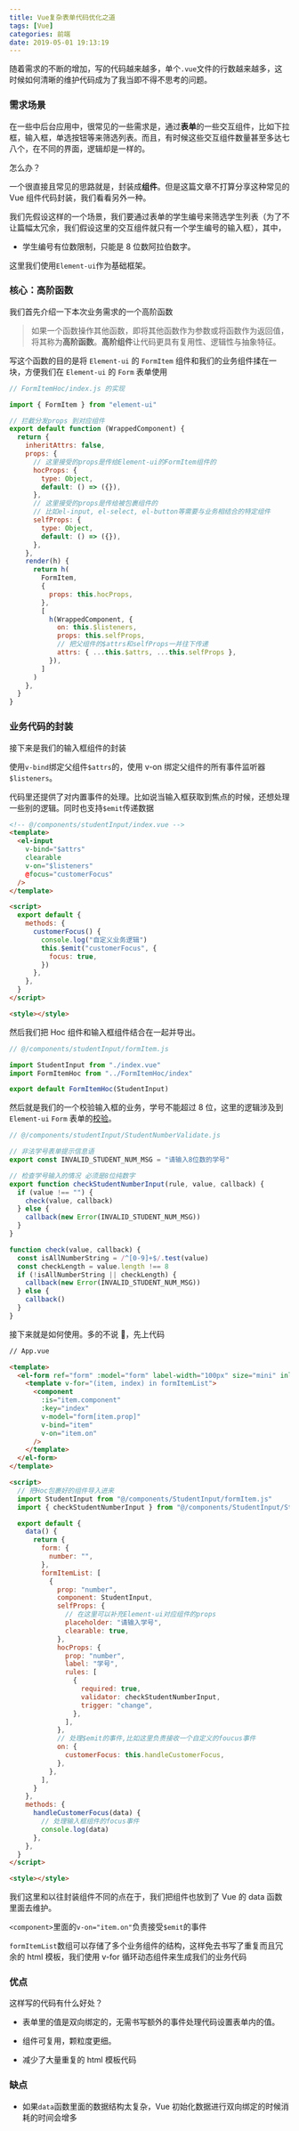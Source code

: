 ```yaml
---
title: Vue复杂表单代码优化之道
tags: [Vue]
categories: 前端
date: 2019-05-01 19:13:19
---
```


随着需求的不断的增加，写的代码越来越多，单个`.vue`文件的行数越来越多，这时候如何清晰的维护代码成为了我当即不得不思考的问题。

<!-- more -->

### 需求场景

在一些中后台应用中，很常见的一些需求是，通过**表单**的一些交互组件，比如下拉框，输入框，单选按钮等来筛选列表。而且，有时候这些交互组件数量甚至多达七八个，在不同的界面，逻辑却是一样的。

怎么办？

一个很直接且常见的思路就是，封装成**组件**。但是这篇文章不打算分享这种常见的 Vue 组件代码封装，我们看看另外一种。

我们先假设这样的一个场景，我们要通过表单的学生编号来筛选学生列表（为了不让篇幅太冗余，我们假设这里的交互组件就只有一个学生编号的输入框），其中，

- 学生编号有位数限制，只能是 8 位数阿拉伯数字。

这里我们使用`Element-ui`作为基础框架。

### 核心：高阶函数

我们首先介绍一下本次业务需求的一个高阶函数

> 如果一个函数操作其他函数，即将其他函数作为参数或将函数作为返回值，将其称为**高阶函数**。**高阶组件**让代码更具有复用性、逻辑性与抽象特征。

写这个函数的目的是将 `Element-ui` 的 `FormItem` 组件和我们的业务组件揉在一块，方便我们在 `Element-ui` 的 `Form` 表单使用

```js
// FormItemHoc/index.js 的实现

import { FormItem } from "element-ui"

// 拦截分发props 到对应组件
export default function (WrappedComponent) {
  return {
    inheritAttrs: false,
    props: {
      // 这里接受的props是传给Element-ui的FormItem组件的
      hocProps: {
        type: Object,
        default: () => ({}),
      },
      // 这里接受的props是传给被包裹组件的
      // 比如el-input, el-select, el-button等需要与业务相结合的特定组件
      selfProps: {
        type: Object,
        default: () => ({}),
      },
    },
    render(h) {
      return h(
        FormItem,
        {
          props: this.hocProps,
        },
        [
          h(WrappedComponent, {
            on: this.$listeners,
            props: this.selfProps,
            // 把父组件的$attrs和selfProps一并往下传递
            attrs: { ...this.$attrs, ...this.selfProps },
          }),
        ]
      )
    },
  }
}
```

### 业务代码的封装

接下来是我们的输入框组件的封装

使用`v-bind`绑定父组件`$attrs`的，使用 v-on 绑定父组件的所有事件监听器`$listeners`。

代码里还提供了对内置事件的处理。比如说当输入框获取到焦点的时候，还想处理一些别的逻辑。同时也支持`$emit`传递数据

```html
<!-- @/components/studentInput/index.vue -->
<template>
  <el-input
    v-bind="$attrs"
    clearable
    v-on="$listeners"
    @focus="customerFocus"
  />
</template>

<script>
  export default {
    methods: {
      customerFocus() {
        console.log("自定义业务逻辑")
        this.$emit("customerFocus", {
          focus: true,
        })
      },
    },
  }
</script>

<style></style>
```

然后我们把 Hoc 组件和输入框组件结合在一起并导出。

```js
// @/components/studentInput/formItem.js

import StudentInput from "./index.vue"
import FormItemHoc from "../FormItemHoc/index"

export default FormItemHoc(StudentInput)
```

然后就是我们的一个校验输入框的业务，学号不能超过 8 位，这里的逻辑涉及到 `Element-ui` `Form` 表单的[校验](https://element.eleme.cn/#/zh-CN/component/form#zi-ding-yi-xiao-yan-gui-ze)。

```js
// @/components/studentInput/StudentNumberValidate.js

// 非法学号表单提示信息语
export const INVALID_STUDENT_NUM_MSG = "请输入8位数的学号"

// 检查学号输入的情况 必须是8位纯数字
export function checkStudentNumberInput(rule, value, callback) {
  if (value !== "") {
    check(value, callback)
  } else {
    callback(new Error(INVALID_STUDENT_NUM_MSG))
  }
}

function check(value, callback) {
  const isAllNumberString = /^[0-9]+$/.test(value)
  const checkLength = value.length !== 8
  if (!isAllNumberString || checkLength) {
    callback(new Error(INVALID_STUDENT_NUM_MSG))
  } else {
    callback()
  }
}
```

接下来就是如何使用。多的不说 🤭，先上代码

```html
// App.vue

<template>
  <el-form ref="form" :model="form" label-width="100px" size="mini" inline>
    <template v-for="(item, index) in formItemList">
      <component
        :is="item.component"
        :key="index"
        v-model="form[item.prop]"
        v-bind="item"
        v-on="item.on"
      />
    </template>
  </el-form>
</template>

<script>
  // 把Hoc包裹好的组件导入进来
  import StudentInput from "@/components/StudentInput/formItem.js"
  import { checkStudentNumberInput } from "@/components/StudentInput/StudentNumberValidate.js"

  export default {
    data() {
      return {
        form: {
          number: "",
        },
        formItemList: [
          {
            prop: "number",
            component: StudentInput,
            selfProps: {
              // 在这里可以补充Element-ui对应组件的props
              placeholder: "请输入学号",
              clearable: true,
            },
            hocProps: {
              prop: "number",
              label: "学号",
              rules: [
                {
                  required: true,
                  validator: checkStudentNumberInput,
                  trigger: "change",
                },
              ],
            },
            // 处理$emit的事件,比如这里负责接收一个自定义的foucus事件
            on: {
              customerFocus: this.handleCustomerFocus,
            },
          },
        ],
      }
    },
    methods: {
      handleCustomerFocus(data) {
        // 处理输入框组件的focus事件
        console.log(data)
      },
    },
  }
</script>

<style></style>
```

我们这里和以往封装组件不同的点在于，我们把组件也放到了 Vue 的 data 函数里面去维护。

`<component>`里面的`v-on="item.on"`负责接受`$emit`的事件

`formItemList`数组可以存储了多个业务组件的结构，这样免去书写了重复而且冗余的 html 模板，我们使用 v-for 循环动态组件来生成我们的业务代码

### 优点

这样写的代码有什么好处？

- 表单里的值是双向绑定的，无需书写额外的事件处理代码设置表单内的值。

- 组件可复用，颗粒度更细。

- 减少了大量重复的 html 模板代码

### 缺点

- 如果`data`函数里面的数据结构太复杂，Vue 初始化数据进行双向绑定的时候消耗的时间会增多

